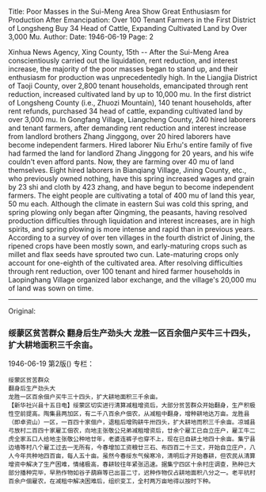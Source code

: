Title: Poor Masses in the Sui-Meng Area Show Great Enthusiasm for Production After Emancipation: Over 100 Tenant Farmers in the First District of Longsheng Buy 34 Head of Cattle, Expanding Cultivated Land by Over 3,000 Mu.
Author: 
Date: 1946-06-19
Page: 2

Xinhua News Agency, Xing County, 15th -- After the Sui-Meng Area conscientiously carried out the liquidation, rent reduction, and interest increase, the majority of the poor masses began to stand up, and their enthusiasm for production was unprecedentedly high. In the Liangjia District of Taoji County, over 2,800 tenant households, emancipated through rent reduction, increased cultivated land by up to 10,000 mu. In the first district of Longsheng County (i.e., Zhuozi Mountain), 140 tenant households, after rent refunds, purchased 34 head of cattle, expanding cultivated land by over 3,000 mu. In Gongfang Village, Liangcheng County, 240 hired laborers and tenant farmers, after demanding rent reduction and interest increase from landlord brothers Zhang Jinggong, over 20 hired laborers have become independent farmers. Hired laborer Niu Erhu's entire family of five had farmed the land for landlord Zhang Jinggong for 20 years, and his wife couldn't even afford pants. Now, they are farming over 40 mu of land themselves. Eight hired laborers in Bianqiang Village, Jining County, etc., who previously owned nothing, have this spring increased wages and grain by 23 shi and cloth by 423 zhang, and have begun to become independent farmers. The eight people are cultivating a total of 400 mu of land this year, 50 mu each. Although the climate in eastern Sui was cold this spring, and spring plowing only began after Qingming, the peasants, having resolved production difficulties through liquidation and interest increases, are in high spirits, and spring plowing is more intense and rapid than in previous years. According to a survey of over ten villages in the fourth district of Jining, the ripened crops have been mostly sown, and early-maturing crops such as millet and flax seeds have sprouted two cun. Late-maturing crops only account for one-eighth of the cultivated area. After resolving difficulties through rent reduction, over 100 tenant and hired farmer households in Laopinghang Village organized labor exchange, and the village's 20,000 mu of land was sown on time.



<hr /> 

Original: 


### 绥蒙区贫苦群众  翻身后生产劲头大  龙胜一区百余佃户买牛三十四头，扩大耕地面积三千余亩。

1946-06-19
第2版()
专栏：

    绥蒙区贫苦群众
    翻身后生产劲头大
    龙胜一区百余佃户买牛三十四头，扩大耕地面积三千余亩。
    【新华社兴县十五日电】绥蒙区切实进行清算减租增资后，大部分贫苦群众开始翻身，生产积极性空前提高。陶集县两加区，有二千八百余户佃农，从减租中翻身，增种耕地达万亩。龙胜县（即卓资山）一区，一百四十家佃户，退租后增购耕牛卅四头，扩大耕地而积三千余亩。凉城县弓放村二百四十家雇工佃农，向地主张敬公兄弟减租增资后，廿余个雇工已自立庄户，雇工牛二虎全家五口人给地主张敬公种地廿年，老婆连裤子也穿不上，现在已自耕土地四十余亩。集宁县边墙等村八个雇工过去一无所有，今春增加工资粮廿三石、布四百二十三丈，开始自立庄户，八人今年共种地四百亩，每人五十亩。虽然今春绥东气候寒冷，清明后才开始春耕，但农民从清算增资中解决了生产困难，情绪极高，春耕较往年紧张迅速。据集宁四区十余村庄调查，熟种已大部分播种完毕，早熟作物如谷子葫麻等已出苗二寸，迟种作物仅占耕地面积八分之一。老平杭村百余户佃雇农，在减租中解决困难后，组织变工，全村两万亩地得以按时下种。
